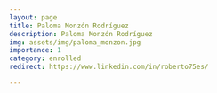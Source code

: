 ```yaml
---
layout: page
title: Paloma Monzón Rodríguez
description: Paloma Monzón Rodríguez
img: assets/img/paloma_monzon.jpg
importance: 1
category: enrolled
redirect: https://www.linkedin.com/in/roberto75es/

---
```

